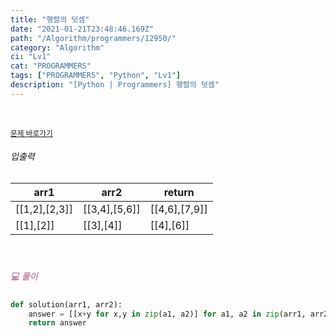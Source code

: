```yaml
---
title: "행렬의 덧셈"
date: "2021-01-21T23:48:46.169Z"
path: "/Algorithm/programmers/12950/"
category: "Algorithm"
ci: "Lv1"
cat: "PROGRAMMERS"
tags: ["PROGRAMMERS", "Python", "Lv1"]
description: "[Python | Programmers] 행렬의 덧셈"
---
```


<br />

<a href="https://programmers.co.kr/learn/courses/30/lessons/12950"><small>문제 바로가기</small></a>

###### 입출력

| arr1          | arr2          | return        |
| ------------- | ------------- | ------------- |
| [[1,2],[2,3]] | [[3,4],[5,6]] | [[4,6],[7,9]] |
| [[1],[2]]     | [[3],[4]]     | [[4],[6]]     |

<br />

##### <h5 style="color:#C587AE;">💻 풀이</h5>

```python
def solution(arr1, arr2):
    answer = [[x+y for x,y in zip(a1, a2)] for a1, a2 in zip(arr1, arr2)]
    return answer
```



<br />


